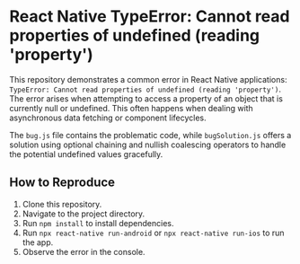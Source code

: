 # React Native TypeError: Cannot read properties of undefined (reading 'property')

This repository demonstrates a common error in React Native applications: `TypeError: Cannot read properties of undefined (reading 'property')`.  The error arises when attempting to access a property of an object that is currently null or undefined.  This often happens when dealing with asynchronous data fetching or component lifecycles.

The `bug.js` file contains the problematic code, while `bugSolution.js` offers a solution using optional chaining and nullish coalescing operators to handle the potential undefined values gracefully.

## How to Reproduce

1. Clone this repository.
2. Navigate to the project directory.
3. Run `npm install` to install dependencies.
4. Run `npx react-native run-android` or `npx react-native run-ios` to run the app.
5. Observe the error in the console.